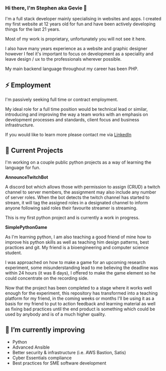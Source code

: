 ### Hi there, I'm Stephen aka Gevie 👋

I'm a full stack developer mainly specialising in websites and apps. I created my first
website at 12 years old for fun and have been actively developing things for the last
21 years. 

Most of my work is proprietary, unfortunately you will not see it here.

I also have many years experience as a website and graphic designer however I feel it's important
to focus on development as a speciality and leave design / ux to the professionals wherever possible.

My main backend language throughout my career has been PHP.

## ⚡ Employment

I'm passively seeking full time or contract employment.

My ideal role for a full time position would be technical lead or similar, introducing and improving the way a team works
with an emphasis on development processes and standards, client focus and business infrastructure.

If you would like to learn more please contact me via [LinkedIn](https://www.linkedin.com/in/stephen-s-a7613577/)

## 🔭 Current Projects

I'm working on a couple public python projects as a way of learning the language for fun.

**AnnounceTwitchBot**

A discord bot which allows those with permission to assign (CRUD) a twitch channel to server members, the assignment
may also include any number of server roles. When the bot detects the twitch channel has started to stream, it will tag 
the assigned roles in a designated channel to inform anyone following said roles their favourite streamer is streaming.

This is my first python project and is currently a work in progress.

**SimplePythonGame**

As I'm learning python, I am also teaching a good friend of mine how to improve his python skills as well as teaching 
him design patterns, best practices and git. My friend is a bioengineering and computer science student.

I was approached on how to make a game for an upcoming research experiment, some misunderstanding
lead to me believing the deadline was within 24 hours (it was 8 days), I offered to make the game element so he could 
concentrate on the recording side. 

Now that the project has been completed to a stage where it works well enough for the experiment, this repository has 
transformed into a teaching platform for my friend, in the coming weeks or months I'll be using it as a basis for my 
friend to put to action feedback and learning material as well as fixing bad practices until the end product is something
which could be used by anybody and is of a much higher quality.

## 🌱 I’m currently improving

 - Python
 - Advanced Ansible
 - Better security & infrastructure (i.e. AWS Bastion, Satis)
 - Cyber Essentials compliance
 - Best practices for SME software development